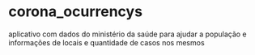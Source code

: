 # corona_ocurrencys
aplicativo com dados do ministério da saúde para ajudar a população e informações de locais e quantidade de casos nos mesmos
